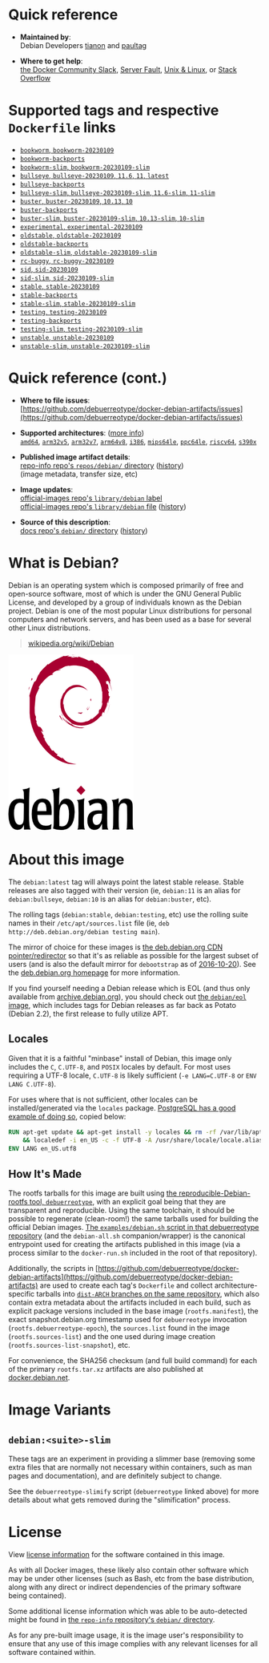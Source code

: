 <!--

********************************************************************************

WARNING:

    DO NOT EDIT "debian/README.md"

    IT IS AUTO-GENERATED

    (from the other files in "debian/" combined with a set of templates)

********************************************************************************

-->

# Quick reference

-	**Maintained by**:  
	Debian Developers [tianon](https://qa.debian.org/developer.php?login=tianon) and [paultag](https://qa.debian.org/developer.php?login=paultag)

-	**Where to get help**:  
	[the Docker Community Slack](https://dockr.ly/comm-slack), [Server Fault](https://serverfault.com/help/on-topic), [Unix & Linux](https://unix.stackexchange.com/help/on-topic), or [Stack Overflow](https://stackoverflow.com/help/on-topic)

# Supported tags and respective `Dockerfile` links

-	[`bookworm`, `bookworm-20230109`](https://github.com/debuerreotype/docker-debian-artifacts/blob/64b13cf5860ac15c1d909abd7239516db9748fea/bookworm/Dockerfile)
-	[`bookworm-backports`](https://github.com/debuerreotype/docker-debian-artifacts/blob/64b13cf5860ac15c1d909abd7239516db9748fea/bookworm/backports/Dockerfile)
-	[`bookworm-slim`, `bookworm-20230109-slim`](https://github.com/debuerreotype/docker-debian-artifacts/blob/64b13cf5860ac15c1d909abd7239516db9748fea/bookworm/slim/Dockerfile)
-	[`bullseye`, `bullseye-20230109`, `11.6`, `11`, `latest`](https://github.com/debuerreotype/docker-debian-artifacts/blob/64b13cf5860ac15c1d909abd7239516db9748fea/bullseye/Dockerfile)
-	[`bullseye-backports`](https://github.com/debuerreotype/docker-debian-artifacts/blob/64b13cf5860ac15c1d909abd7239516db9748fea/bullseye/backports/Dockerfile)
-	[`bullseye-slim`, `bullseye-20230109-slim`, `11.6-slim`, `11-slim`](https://github.com/debuerreotype/docker-debian-artifacts/blob/64b13cf5860ac15c1d909abd7239516db9748fea/bullseye/slim/Dockerfile)
-	[`buster`, `buster-20230109`, `10.13`, `10`](https://github.com/debuerreotype/docker-debian-artifacts/blob/64b13cf5860ac15c1d909abd7239516db9748fea/buster/Dockerfile)
-	[`buster-backports`](https://github.com/debuerreotype/docker-debian-artifacts/blob/64b13cf5860ac15c1d909abd7239516db9748fea/buster/backports/Dockerfile)
-	[`buster-slim`, `buster-20230109-slim`, `10.13-slim`, `10-slim`](https://github.com/debuerreotype/docker-debian-artifacts/blob/64b13cf5860ac15c1d909abd7239516db9748fea/buster/slim/Dockerfile)
-	[`experimental`, `experimental-20230109`](https://github.com/debuerreotype/docker-debian-artifacts/blob/64b13cf5860ac15c1d909abd7239516db9748fea/experimental/Dockerfile)
-	[`oldstable`, `oldstable-20230109`](https://github.com/debuerreotype/docker-debian-artifacts/blob/64b13cf5860ac15c1d909abd7239516db9748fea/oldstable/Dockerfile)
-	[`oldstable-backports`](https://github.com/debuerreotype/docker-debian-artifacts/blob/64b13cf5860ac15c1d909abd7239516db9748fea/oldstable/backports/Dockerfile)
-	[`oldstable-slim`, `oldstable-20230109-slim`](https://github.com/debuerreotype/docker-debian-artifacts/blob/64b13cf5860ac15c1d909abd7239516db9748fea/oldstable/slim/Dockerfile)
-	[`rc-buggy`, `rc-buggy-20230109`](https://github.com/debuerreotype/docker-debian-artifacts/blob/64b13cf5860ac15c1d909abd7239516db9748fea/rc-buggy/Dockerfile)
-	[`sid`, `sid-20230109`](https://github.com/debuerreotype/docker-debian-artifacts/blob/64b13cf5860ac15c1d909abd7239516db9748fea/sid/Dockerfile)
-	[`sid-slim`, `sid-20230109-slim`](https://github.com/debuerreotype/docker-debian-artifacts/blob/64b13cf5860ac15c1d909abd7239516db9748fea/sid/slim/Dockerfile)
-	[`stable`, `stable-20230109`](https://github.com/debuerreotype/docker-debian-artifacts/blob/64b13cf5860ac15c1d909abd7239516db9748fea/stable/Dockerfile)
-	[`stable-backports`](https://github.com/debuerreotype/docker-debian-artifacts/blob/64b13cf5860ac15c1d909abd7239516db9748fea/stable/backports/Dockerfile)
-	[`stable-slim`, `stable-20230109-slim`](https://github.com/debuerreotype/docker-debian-artifacts/blob/64b13cf5860ac15c1d909abd7239516db9748fea/stable/slim/Dockerfile)
-	[`testing`, `testing-20230109`](https://github.com/debuerreotype/docker-debian-artifacts/blob/64b13cf5860ac15c1d909abd7239516db9748fea/testing/Dockerfile)
-	[`testing-backports`](https://github.com/debuerreotype/docker-debian-artifacts/blob/64b13cf5860ac15c1d909abd7239516db9748fea/testing/backports/Dockerfile)
-	[`testing-slim`, `testing-20230109-slim`](https://github.com/debuerreotype/docker-debian-artifacts/blob/64b13cf5860ac15c1d909abd7239516db9748fea/testing/slim/Dockerfile)
-	[`unstable`, `unstable-20230109`](https://github.com/debuerreotype/docker-debian-artifacts/blob/64b13cf5860ac15c1d909abd7239516db9748fea/unstable/Dockerfile)
-	[`unstable-slim`, `unstable-20230109-slim`](https://github.com/debuerreotype/docker-debian-artifacts/blob/64b13cf5860ac15c1d909abd7239516db9748fea/unstable/slim/Dockerfile)

# Quick reference (cont.)

-	**Where to file issues**:  
	[https://github.com/debuerreotype/docker-debian-artifacts/issues](https://github.com/debuerreotype/docker-debian-artifacts/issues)

-	**Supported architectures**: ([more info](https://github.com/docker-library/official-images#architectures-other-than-amd64))  
	[`amd64`](https://hub.docker.com/r/amd64/debian/), [`arm32v5`](https://hub.docker.com/r/arm32v5/debian/), [`arm32v7`](https://hub.docker.com/r/arm32v7/debian/), [`arm64v8`](https://hub.docker.com/r/arm64v8/debian/), [`i386`](https://hub.docker.com/r/i386/debian/), [`mips64le`](https://hub.docker.com/r/mips64le/debian/), [`ppc64le`](https://hub.docker.com/r/ppc64le/debian/), [`riscv64`](https://hub.docker.com/r/riscv64/debian/), [`s390x`](https://hub.docker.com/r/s390x/debian/)

-	**Published image artifact details**:  
	[repo-info repo's `repos/debian/` directory](https://github.com/docker-library/repo-info/blob/master/repos/debian) ([history](https://github.com/docker-library/repo-info/commits/master/repos/debian))  
	(image metadata, transfer size, etc)

-	**Image updates**:  
	[official-images repo's `library/debian` label](https://github.com/docker-library/official-images/issues?q=label%3Alibrary%2Fdebian)  
	[official-images repo's `library/debian` file](https://github.com/docker-library/official-images/blob/master/library/debian) ([history](https://github.com/docker-library/official-images/commits/master/library/debian))

-	**Source of this description**:  
	[docs repo's `debian/` directory](https://github.com/docker-library/docs/tree/master/debian) ([history](https://github.com/docker-library/docs/commits/master/debian))

# What is Debian?

Debian is an operating system which is composed primarily of free and open-source software, most of which is under the GNU General Public License, and developed by a group of individuals known as the Debian project. Debian is one of the most popular Linux distributions for personal computers and network servers, and has been used as a base for several other Linux distributions.

> [wikipedia.org/wiki/Debian](https://en.wikipedia.org/wiki/Debian)

![logo](https://raw.githubusercontent.com/docker-library/docs/b449be7df57e9ed9086bb5821bfb5d6cdc5d67a4/debian/logo.png)

# About this image

The `debian:latest` tag will always point the latest stable release. Stable releases are also tagged with their version (ie, `debian:11` is an alias for `debian:bullseye`, `debian:10` is an alias for `debian:buster`, etc).

The rolling tags (`debian:stable`, `debian:testing`, etc) use the rolling suite names in their `/etc/apt/sources.list` file (ie, `deb http://deb.debian.org/debian testing main`).

The mirror of choice for these images is [the deb.debian.org CDN pointer/redirector](https://deb.debian.org) so that it's as reliable as possible for the largest subset of users (and is also the default mirror for `debootstrap` as of [2016-10-20](https://anonscm.debian.org/cgit/d-i/debootstrap.git/commit/?id=9e8bc60ad1ccf3a25ce7890526b70059f3e770de)). See the [deb.debian.org homepage](https://deb.debian.org) for more information.

If you find yourself needing a Debian release which is EOL (and thus only available from [archive.debian.org](http://archive.debian.org)), you should check out [the `debian/eol` image](https://hub.docker.com/r/debian/eol/), which includes tags for Debian releases as far back as Potato (Debian 2.2), the first release to fully utilize APT.

## Locales

Given that it is a faithful "minbase" install of Debian, this image only includes the `C`, `C.UTF-8`, and `POSIX` locales by default. For most uses requiring a UTF-8 locale, `C.UTF-8` is likely sufficient (`-e LANG=C.UTF-8` or `ENV LANG C.UTF-8`).

For uses where that is not sufficient, other locales can be installed/generated via the `locales` package. [PostgreSQL has a good example of doing so](https://github.com/docker-library/postgres/blob/69bc540ecfffecce72d49fa7e4a46680350037f9/9.6/Dockerfile#L21-L24), copied below:

```dockerfile
RUN apt-get update && apt-get install -y locales && rm -rf /var/lib/apt/lists/* \
	&& localedef -i en_US -c -f UTF-8 -A /usr/share/locale/locale.alias en_US.UTF-8
ENV LANG en_US.utf8
```

## How It's Made

The rootfs tarballs for this image are built using [the reproducible-Debian-rootfs tool, `debuerreotype`](https://github.com/debuerreotype/debuerreotype), with an explicit goal being that they are transparent and reproducible. Using the same toolchain, it should be possible to regenerate (clean-room!) the same tarballs used for building the official Debian images. [The `examples/debian.sh` script in that debuerreotype repository](https://github.com/debuerreotype/debuerreotype/blob/master/examples/debian.sh) (and the `debian-all.sh` companion/wrapper) is the canonical entrypoint used for creating the artifacts published in this image (via a process similar to the `docker-run.sh` included in the root of that repository).

Additionally, the scripts in [https://github.com/debuerreotype/docker-debian-artifacts](https://github.com/debuerreotype/docker-debian-artifacts) are used to create each tag's `Dockerfile` and collect architecture-specific tarballs into [`dist-ARCH` branches on the same repository](https://github.com/debuerreotype/docker-debian-artifacts/branches), which also contain extra metadata about the artifacts included in each build, such as explicit package versions included in the base image (`rootfs.manifest`), the exact snapshot.debian.org timestamp used for `debuerreotype` invocation (`rootfs.debuerreotype-epoch`), the `sources.list` found in the image (`rootfs.sources-list`) and the one used during image creation (`rootfs.sources-list-snapshot`), etc.

For convenience, the SHA256 checksum (and full build command) for each of the primary `rootfs.tar.xz` artifacts are also published at [docker.debian.net](https://docker.debian.net/).

# Image Variants

## `debian:<suite>-slim`

These tags are an experiment in providing a slimmer base (removing some extra files that are normally not necessary within containers, such as man pages and documentation), and are definitely subject to change.

See the `debuerreotype-slimify` script (`debuerreotype` linked above) for more details about what gets removed during the "slimification" process.

# License

View [license information](https://www.debian.org/social_contract#guidelines) for the software contained in this image.

As with all Docker images, these likely also contain other software which may be under other licenses (such as Bash, etc from the base distribution, along with any direct or indirect dependencies of the primary software being contained).

Some additional license information which was able to be auto-detected might be found in [the `repo-info` repository's `debian/` directory](https://github.com/docker-library/repo-info/tree/master/repos/debian).

As for any pre-built image usage, it is the image user's responsibility to ensure that any use of this image complies with any relevant licenses for all software contained within.
